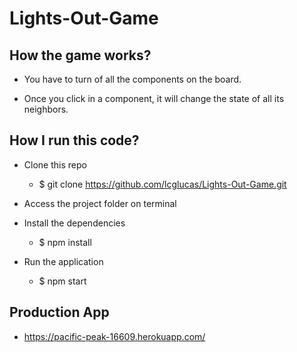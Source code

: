 # Lights-Out-Game

## How the game works?

- You have to turn of all the components on the board.

- Once you click in a component, it will change the state of all its neighbors.

## How I run this code?

- Clone this repo

  - $ git clone <https://github.com/lcglucas/Lights-Out-Game.git>
  
- Access the project folder on terminal

- Install the dependencies

  - $ npm install
  
- Run the application

  - $ npm start

## Production App

- https://pacific-peak-16609.herokuapp.com/
